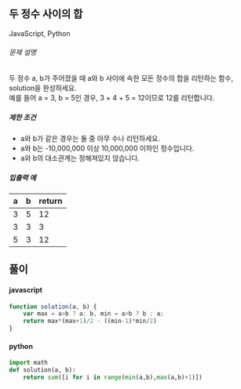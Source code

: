 ## 두 정수 사이의 합

JavaScript, Python

###### 문제 설명

두 정수 a, b가 주어졌을 때 a와 b 사이에 속한 모든 정수의 합을 리턴하는 함수, solution을 완성하세요.\
예를 들어 a = 3, b = 5인 경우, 3 + 4 + 5 = 12이므로 12를 리턴합니다.

##### 제한 조건

-   a와 b가 같은 경우는 둘 중 아무 수나 리턴하세요.
-   a와 b는 -10,000,000 이상 10,000,000 이하인 정수입니다.
-   a와 b의 대소관계는 정해져있지 않습니다.

##### 입출력 예

| a | b | return |
| --- | --- | --- |
| 3 | 5 | 12 |
| 3 | 3 | 3 |
| 5 | 3 | 12 |

## 풀이

#### javascript
```javascript
function solution(a, b) {
    var max = a>b ? a: b, min = a>b ? b : a;
    return max*(max+1)/2 - ((min-1)*min/2)
}
```  
#### python
```python
import math
def solution(a, b):
    return sum([i for i in range(min(a,b),max(a,b)+1)])
```